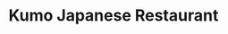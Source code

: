 ---
layout: place
title: "Kumo Japanese Restaurant"
permalink: /connecticut/new-milford/kumo-japanese-restaurant.html
stateAbbr: CT
stateName: Connecticut
cityName: New Milford
seo:
  name: "Kumo Japanese Restaurant"
  type: Restaurant
  links: null
description: "Kumo Japanese Restaurant serves delicious sushi in New Milford, Connecticut. Try fresh Japanese dishes for a great dining experience. "
place_id: ChIJKfGpTl_254kRIkXQrOuJTX8
photos:
  - name: >-
      places/ChIJKfGpTl_254kRIkXQrOuJTX8/photos/AeeoHcKBe4PKiOog_A8nb8xQWKjR_Xhi9ov3rI9HBwS5LJNmqwIyJlczL5KqIFn3dy7YGC5AxwiBh0JQUAsGRQXMYS1A4VqcqPGLEg99999AN3GihGAQ5wJ8Chs44v2uK0xH6XYzyxSL2YXTGosbeptf_q6l1QbgxkqaCUWfsZBtlk3NjhnNfZwmJ0W8gANscc_tlCwUk3yl5yftnvUfgnYqwujOE833MW-c9f66SyRwku04iwTK24Td7TrdMqKQfmjqah5VdsDdq7-ahNcwZgyvQ4MhVSt0DHG8RobC0F7AphHa4nWnXgr9OSRAV-VZA38PyiQTI0TXW7Bs9R6T3WnWeUFg2Z86wFUwIoQ73Wk13SsjyrPNJDGN2NKqnyJI20Rr0LFdN54-MBCfKyhF6_Br3crYAr5-iUz-GTCIoqZ7HUOTiZ0F
    widthPx: 3264
    heightPx: 1836
    authorAttributions:
      - displayName: I L
        uri: https://maps.google.com/maps/contrib/114672376062767547902
        photoUri: >-
          https://lh3.googleusercontent.com/a-/ALV-UjWKGknz_vWAuXg1s8BVEBDOaCdNNCkY_bBVPIp9YKp2T3nc1vwJ=s100-p-k-no-mo
    flagContentUri: >-
      https://www.google.com/local/imagery/report/?cb_client=maps_api_places.places_api&image_key=!1e10!2sCIHM0ogKEICAgIC49rflmgE&hl=en-US
    googleMapsUri: >-
      https://www.google.com/maps/place//data=!3m4!1e2!3m2!1sCIHM0ogKEICAgIC49rflmgE!2e10!4m2!3m1!1s0x89e7f65f4ea9f129:0x7f4d89ebacd04522
  - name: >-
      places/ChIJKfGpTl_254kRIkXQrOuJTX8/photos/AeeoHcJSgOmN4KqtJsCHDyvpJ-Bq2dXIGvSr-9vO0Vsnri-0GzTxwAqGyznVY8x-AqXkAKPFtmDw6RFfLFkota50DH9Yc9dx4yNiHf284tZxWqhxE0UGnQQRIIhbG9T0qfBAruayOhFSfhjsxKKp_jDyUDTY421aNtM2iCjI3HKnpaKe1nSfyLmEFpyoaXhfMmrrNKV5QqvpneGe8JimPYtFs-E0vC_OM2jH5LvbkoKrhCnEZTHdel9cg-xN0VPu_YhuQRF8ULYishAx84JtKmEwsINln_cNic-ddN3ER9NEr3lD8D1oKjtIoZHcIIykHwgf30sd3UNPZ0NJlFBSa5ZoK30yF8mSk1SnTOc8mnLnUgTH9hMtaFPpv0kXmxvZh2uEmNMQPeWKYu35GDqpGfFRLkwcXp-sDPv_jzIs8UdylFtzOl8j
    widthPx: 4800
    heightPx: 2700
    authorAttributions:
      - displayName: Jude Dunn-Dupre
        uri: https://maps.google.com/maps/contrib/106953103454948070527
        photoUri: >-
          https://lh3.googleusercontent.com/a-/ALV-UjWJC5KSCBY6huyCbc-2WJFm2e4Vw7lRXPiGMLYQCZfS-lNQ_VnA_g=s100-p-k-no-mo
    flagContentUri: >-
      https://www.google.com/local/imagery/report/?cb_client=maps_api_places.places_api&image_key=!1e10!2sCIHM0ogKEICAgIDEmIyzugE&hl=en-US
    googleMapsUri: >-
      https://www.google.com/maps/place//data=!3m4!1e2!3m2!1sCIHM0ogKEICAgIDEmIyzugE!2e10!4m2!3m1!1s0x89e7f65f4ea9f129:0x7f4d89ebacd04522
  - name: >-
      places/ChIJKfGpTl_254kRIkXQrOuJTX8/photos/AeeoHcL9zCpAceMI3o2hXg5eqCKX9T2cEABRFgIuBxM_MzEN6ird5Gm4bvSvFy2R-BkXsqmrcIb-BwMmd7dHD3ePJCjQsqy9rJFhiWhxrd2lqr0oO4dufUDM1g9xTNqayo6OA7Qu6Bc9PRZBy7ec5bfW1y0P4ZSs6jOWRm0_W7P7V3mSNMBPb06O5HizJJmirIrGxBfevxzT-QjRMObfou1bSFm5wbcqLQKH6lJ4t7xy9UPWQZxZzWhXk81mnAE8XDwiI-31DTdKg_3JuTVz2wxTZxu4KRtfuyC4ZOseDY7AC_PGj2y7_JKK4IWpPv74z8cSPRcNLrTdEInz0FOowSbL_ZE-PPo86mvZzlAEyjog5RV_Nf7Na7uAjkS4MTfsoCih1IXQ6gRJNfEtn4lT5UtvnAG6ATxVWmdZlryfOjAl4fc-ig
    widthPx: 3000
    heightPx: 2894
    authorAttributions:
      - displayName: Umar Jahangir
        uri: https://maps.google.com/maps/contrib/101185757267243628401
        photoUri: >-
          https://lh3.googleusercontent.com/a-/ALV-UjVXdSxHqgexbGBoCiOBGK7L28V0QF5OS9BvA8PslwUvQacAJWHuRw=s100-p-k-no-mo
    flagContentUri: >-
      https://www.google.com/local/imagery/report/?cb_client=maps_api_places.places_api&image_key=!1e10!2sCIHM0ogKEICAgIDz4tXfIw&hl=en-US
    googleMapsUri: >-
      https://www.google.com/maps/place//data=!3m4!1e2!3m2!1sCIHM0ogKEICAgIDz4tXfIw!2e10!4m2!3m1!1s0x89e7f65f4ea9f129:0x7f4d89ebacd04522
  - name: >-
      places/ChIJKfGpTl_254kRIkXQrOuJTX8/photos/AeeoHcKy2jKwmpSxBF9DyT2nE2A-BVKFpH8SeE0x8U9vyjlkmIotDH-DeC0yJuewmC4li-v1Ui_3WvYxTDE-Tw2PSTl8CX1g3guvhqFvWxn7PWCj3p2ptOK6ZC_LAJV26__rwRK6QqdEQMZN6GbzPYTX3IRL_XzJJ9d1RuzaGSiOTZXA0MkmCg9cnO523PG79R2KGriE8JFbgQY_U0rFy54EPb-Ovps8j7CjbbAILt3EU3zL2SGpFAUttFINdDCBoFt1C1kKBWcfBalFVA1JAsRwPHy_Dk_Rvgro6svAaGtHeOPhSN3NP-nZin4dv5w0mvAXpjpv6HMu3Wuol74AUnLsfWgngwBbvoNdg4uMTX95BR1eZwgncTEi7m990tV7ceHdYBNUQMFxhnwnblWfh2pqoFkG2CkJYHPWEzQHGcOFgYM
    widthPx: 1636
    heightPx: 2181
    authorAttributions:
      - displayName: Naparat Arsa
        uri: https://maps.google.com/maps/contrib/105817854872486410175
        photoUri: >-
          https://lh3.googleusercontent.com/a/ACg8ocLx7PS3Ky9I7WEZbCYNuG_xkXDUovtEAgacY6-eTWuF9-1ZIg=s100-p-k-no-mo
    flagContentUri: >-
      https://www.google.com/local/imagery/report/?cb_client=maps_api_places.places_api&image_key=!1e10!2sCIHM0ogKEICAgIDv5529UA&hl=en-US
    googleMapsUri: >-
      https://www.google.com/maps/place//data=!3m4!1e2!3m2!1sCIHM0ogKEICAgIDv5529UA!2e10!4m2!3m1!1s0x89e7f65f4ea9f129:0x7f4d89ebacd04522
  - name: >-
      places/ChIJKfGpTl_254kRIkXQrOuJTX8/photos/AeeoHcLXUzKAeWTDd1gDmIMas3G1sz5RPnuIdUaTyREOFJCn2xP0B79LYxRnjCwGKzLyLVO4tpk21QMRz0MSblGzrSVUaP-h3WUUMjnAy4ZSgtNinw84Y5lRdl_WbGty5J4OXTliwVhnUvpG2oN-X-tvhyzvl1zTagyf5w9dQ01ibQ9-JbFmC-o51vdPGI_W99Q9Kvz0ptHigUX7klpp_GJeZriwS5kNY0KD9o8hTI2phH7-Axcm5Nj6Ay4L9Yma3I5-r0viSChhgMznTSbRLisEouepcpedux8F9894P9DoEHWadAP2IVCl6X5DiODOz8HkOZIlwyGGzGH6-4uBU7j6aEndOTx9vaNSMv-gtsI-4htDHjSJdqd5i-zCZAsBY48yjb0yTwU41V-KL-ZW15eoVqiAtTyQ5kMOHykhiKfKIlWJgw
    widthPx: 2000
    heightPx: 1125
    authorAttributions:
      - displayName: Cesar Losada
        uri: https://maps.google.com/maps/contrib/102537066858955210113
        photoUri: >-
          https://lh3.googleusercontent.com/a-/ALV-UjVYN4gQ3EUlZySSFeS79tgl_07iTN5bgBU0lFgSqy9snDLSu56Z=s100-p-k-no-mo
    flagContentUri: >-
      https://www.google.com/local/imagery/report/?cb_client=maps_api_places.places_api&image_key=!1e10!2sCIHM0ogKEICAgICH5KqTaA&hl=en-US
    googleMapsUri: >-
      https://www.google.com/maps/place//data=!3m4!1e2!3m2!1sCIHM0ogKEICAgICH5KqTaA!2e10!4m2!3m1!1s0x89e7f65f4ea9f129:0x7f4d89ebacd04522
  - name: >-
      places/ChIJKfGpTl_254kRIkXQrOuJTX8/photos/AeeoHcKOXD3wPEN5Vr5J3olEtZc5HPgXs2dg-bIMejGPi_rxrRL2wyX-tnHJ1Eqxvil3mkUonLMh2gWADTKKmVldk6vSJ4oVp1a_kqxTNqUAMQb_kBTbAPHVWGFGPAeUI1ipxKPbDrwqrywhIyAnxTjTWWVrdCweurMXhrBLLfM5glbdehKLIofTZ1qPgdX9LIiVD_3Qq-hz_U9rPOXautK2dH8kxtAHIdQ6Rt0MGWjkOKxv9jr8rw92uKcYn39yj3tqJ3GyPuRV0AhqoVsg_aaw4oCRphQ8dgmEKlfkAyVUOZYfeenS1QelNBEwerp8L6h2wK3bPAmUch4TdSPk1Dl9dUcjOLslrkb4VD4ZzOtHzM0q6ZGOb1APPdCOW8tS5Jj5T-EsqLm3I4Yttoxb60JnbJ-dPl6lkK5Pdx9QuIM-9luZSw
    widthPx: 1929
    heightPx: 1085
    authorAttributions:
      - displayName: Cesar Losada
        uri: https://maps.google.com/maps/contrib/102537066858955210113
        photoUri: >-
          https://lh3.googleusercontent.com/a-/ALV-UjVYN4gQ3EUlZySSFeS79tgl_07iTN5bgBU0lFgSqy9snDLSu56Z=s100-p-k-no-mo
    flagContentUri: >-
      https://www.google.com/local/imagery/report/?cb_client=maps_api_places.places_api&image_key=!1e10!2sCIHM0ogKEICAgICH5KqTKA&hl=en-US
    googleMapsUri: >-
      https://www.google.com/maps/place//data=!3m4!1e2!3m2!1sCIHM0ogKEICAgICH5KqTKA!2e10!4m2!3m1!1s0x89e7f65f4ea9f129:0x7f4d89ebacd04522
  - name: >-
      places/ChIJKfGpTl_254kRIkXQrOuJTX8/photos/AeeoHcJ7044ZODiHGbTCP2hoVmbRwTnEfKLhfScSnXRcTnEolyOTqAUAoztBD4Jzz4a4I-OcT-qTg-GIa4VuKS7434q-dBqJSDfzcdTzqT3q6PoRxoFRL1pawh3_VIU4HKSug5xlCrXxBZP9CVgyIR1XP-d34b1YpzVozABI8iwOZVQjuNZHuTqpJIz1Leo_0PlIzfZlsjzs7f4ngxh1Jxkz1I98l7aInCEX552Z8TVo03J5jO7TSU-dmGjsD3GDQqBi07VpbIeNLbBW3kJZXE_-VHLAmnWVhsnjGrMIntJonYxIbyB2n4o12VsFLZEUMi345qDD0QvSfN195xc6ojuvYlZ_14wnQxNuscc4GJms3zfpZ0Y2MzXyUX_gADQfq5-6Ns_e0Kaiuvi9cb8F3iSGOaI8a8yTsRtr54gdFZ26Ua9SeQ
    widthPx: 4032
    heightPx: 2268
    authorAttributions:
      - displayName: Phil Young
        uri: https://maps.google.com/maps/contrib/112763411299100235746
        photoUri: >-
          https://lh3.googleusercontent.com/a/ACg8ocKren0xNBeExpqlo5Zes2lQM3C_rIXWSeBB5fXgRv0Lo3zrqA=s100-p-k-no-mo
    flagContentUri: >-
      https://www.google.com/local/imagery/report/?cb_client=maps_api_places.places_api&image_key=!1e10!2sCIHM0ogKEICAgICE3P-pQQ&hl=en-US
    googleMapsUri: >-
      https://www.google.com/maps/place//data=!3m4!1e2!3m2!1sCIHM0ogKEICAgICE3P-pQQ!2e10!4m2!3m1!1s0x89e7f65f4ea9f129:0x7f4d89ebacd04522
  - name: >-
      places/ChIJKfGpTl_254kRIkXQrOuJTX8/photos/AeeoHcLkH1-qkkj6QEaPY_ha5tQ0zazkG7PztPZVpD1cC7hbEOsCaZmF5lkx3ckpRe1l90ZLokcIZDQkkAwzhCoDb3PzyKr_6a7k1bM58OV6Hus7k7jIxFB3Ql0UVLzoB6Fb8BcmX-UX9V6XaA0-jSzbq7hEETwS638wkr_9YrDjp9Lv8y4zOgVrboCTbxjbCR0_ITUJOCfQjL8hRyxtoEo143bN8i_la5bg-Sw77Hq3Qt9dRPLdBhfoNO-ovkgYbX1lki0DkLHH65eaF6QyG51W45YnUc2l7wAANMMT7gUKbrSSL9sZk5R8E4xziGeIz_NNmt0UOby-JrTqKXGi_bFq8C2QNQTk_WJ1sJz3oO_TCXopBs17d53QBDp1F1RAG5uAkHH77IRjjL-nzS8Uoy6JfSLN4conpFHr_2IHO8T7cZrqBw
    widthPx: 3024
    heightPx: 4032
    authorAttributions:
      - displayName: Yessy
        uri: https://maps.google.com/maps/contrib/112016203608806173495
        photoUri: >-
          https://lh3.googleusercontent.com/a/ACg8ocJTabUhjLqlC6ntbzdHNgBh5px_6PGCVnoVy8Mgs5K3xVT_-w=s100-p-k-no-mo
    flagContentUri: >-
      https://www.google.com/local/imagery/report/?cb_client=maps_api_places.places_api&image_key=!1e10!2sCIHM0ogKEICAgIDrxJmyNQ&hl=en-US
    googleMapsUri: >-
      https://www.google.com/maps/place//data=!3m4!1e2!3m2!1sCIHM0ogKEICAgIDrxJmyNQ!2e10!4m2!3m1!1s0x89e7f65f4ea9f129:0x7f4d89ebacd04522
  - name: >-
      places/ChIJKfGpTl_254kRIkXQrOuJTX8/photos/AeeoHcKtW4dNbQ4VSO6rzxFCbllLKH7qBj9_O0_tPGxu9Nl4483qK2-rJw_UHJHRZ4b3UfWJmWP8zyomjuSD8-wDl1KjPWGohd8pvKFkbxRQKvzBft6zVHTDZplT9BTOsaKxvYCUzgtsAVhxjqV_g1p54htiPOZFKkdrwTCjFSE8f3EeFJ48ke8OoEJh37JqcaWfVwj5qMHfas8NPjAyUKWfRAoMNX4xy1oA7mNpY8m29M2Y7Nw_RyD1zrp-AoMdmNfG2hD43bt916zd_EBpm8uZErHxJQnLMiRHS8olrewT_R_sqNIVZMUC8i9U4JEMDbfVQaCxR6lJXQNRGES7hKUaR49qRYexsMrNH7OFDbz_wPVZoPwXvEBRYgp3st9eEPSQY7gAHKKhtG8HrB0y49zRVZwltUWaAJ1jjaC_yHfYoO2tMQ
    widthPx: 3024
    heightPx: 4032
    authorAttributions:
      - displayName: Adam Richichi
        uri: https://maps.google.com/maps/contrib/115847105284574808007
        photoUri: >-
          https://lh3.googleusercontent.com/a-/ALV-UjUDzvbNT1Q6mIsCrdNm4LgVsXCnFp6wzATz_W2n1RA5ZDeZRzvN=s100-p-k-no-mo
    flagContentUri: >-
      https://www.google.com/local/imagery/report/?cb_client=maps_api_places.places_api&image_key=!1e10!2sCIHM0ogKEICAgICcssiHSw&hl=en-US
    googleMapsUri: >-
      https://www.google.com/maps/place//data=!3m4!1e2!3m2!1sCIHM0ogKEICAgICcssiHSw!2e10!4m2!3m1!1s0x89e7f65f4ea9f129:0x7f4d89ebacd04522
  - name: >-
      places/ChIJKfGpTl_254kRIkXQrOuJTX8/photos/AeeoHcKm4YV7onoiIWa9dvTqcZhxfCgk8DDjWiTEa6yB1IK1th6NgLSbG30viD9a_tEU9zdVtH7TPRk--ZfsiiIlrh0w4SyqSQiNlfXgvXm3LX2pN3OLzUQYGGm1Vyf5NHcQl_USWqklHbYmCfwdTenwgTLomiz6XNy2_nKtk0T0TUJsYSGAO4NRY5UqBjIAd3cmhPZcTNS3DWeWbsKKr81j8FHmWukBSLYnj4L226-G76Ri2Yo5G5szxpOUs0f02dMdez5ZyIh5CF3bHzGK1NrZgftIOQlatez6cCk5eTDcNxoIyBWqV1Anmhr-irpKUYSFQCRJeV9M1lWU1H4E1vqdXXWGiCCTnix4RJ2iZeQPdftu1vRZ7p1yVRUpje6IJu8oc4_k0Ez04cdhkmF6YOf8wn_ymn2r82UJiKfvEcL3SXzuAVyh
    widthPx: 2000
    heightPx: 1125
    authorAttributions:
      - displayName: Cesar Losada
        uri: https://maps.google.com/maps/contrib/102537066858955210113
        photoUri: >-
          https://lh3.googleusercontent.com/a-/ALV-UjVYN4gQ3EUlZySSFeS79tgl_07iTN5bgBU0lFgSqy9snDLSu56Z=s100-p-k-no-mo
    flagContentUri: >-
      https://www.google.com/local/imagery/report/?cb_client=maps_api_places.places_api&image_key=!1e10!2sCIHM0ogKEICAgICH5KqTyAE&hl=en-US
    googleMapsUri: >-
      https://www.google.com/maps/place//data=!3m4!1e2!3m2!1sCIHM0ogKEICAgICH5KqTyAE!2e10!4m2!3m1!1s0x89e7f65f4ea9f129:0x7f4d89ebacd04522
address: 168 Danbury Rd, New Milford, CT 06776, USA
street: 168 Danbury Rd
city: New Milford
state: CT
zip: '06776'
country: USA
neighborhood: null
latitude: '41.551073'
longitude: '-73.419907'
accessibility_options:
  wheelchairAccessibleParking: true
  wheelchairAccessibleEntrance: true
  wheelchairAccessibleRestroom: true
  wheelchairAccessibleSeating: true
business_status: OPERATIONAL
name: Kumo Japanese Restaurant
google_maps_links:
  directionsUri: >-
    https://www.google.com/maps/dir//''/data=!4m7!4m6!1m1!4e2!1m2!1m1!1s0x89e7f65f4ea9f129:0x7f4d89ebacd04522!3e0
  placeUri: https://maps.google.com/?cid=9173139661333218594
  writeAReviewUri: >-
    https://www.google.com/maps/place//data=!4m3!3m2!1s0x89e7f65f4ea9f129:0x7f4d89ebacd04522!12e1
  reviewsUri: >-
    https://www.google.com/maps/place//data=!4m4!3m3!1s0x89e7f65f4ea9f129:0x7f4d89ebacd04522!9m1!1b1
  photosUri: >-
    https://www.google.com/maps/place//data=!4m3!3m2!1s0x89e7f65f4ea9f129:0x7f4d89ebacd04522!10e5
primary_type: Japanese Restaurant
opening_hours:
  regular: null
  current: null
secondary_opening_hours:
  regular:
    weekdayDescriptions: null
    type: null
  current:
    weekdayDescriptions: null
    type: null
phone: null
price_level: null
price_range: null
rating: null
rating_count: 0
website: null
reviews: null
parking_options: null
payment_options: null
allow_dogs: null
curbside_pickup: null
delivery: null
dine_in: null
good_for_children: null
good_for_groups: null
good_for_sports: null
live_music: null
menu_for_children: null
outdoor_seating: null
reservable: null
restroom: null
serves_beer: null
serves_breakfast: null
serves_brunch: null
serves_cocktails: null
serves_coffee: null
serves_dinner: null
serves_dessert: null
serves_lunch: null
serves_vegetarian_food: null
serves_wine: null
takeout: null
summary: null

---